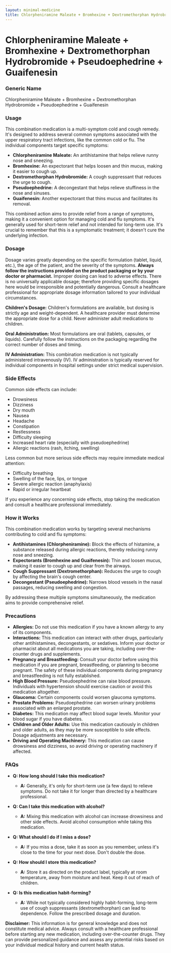 ```yaml
---
layout: minimal-medicine
title: Chlorpheniramine Maleate + Bromhexine + Dextromethorphan Hydrobromide + Pseudoephedrine + Guaifenesin
---
```


# Chlorpheniramine Maleate + Bromhexine + Dextromethorphan Hydrobromide + Pseudoephedrine + Guaifenesin
### Generic Name
Chlorpheniramine Maleate + Bromhexine + Dextromethorphan Hydrobromide + Pseudoephedrine + Guaifenesin


### Usage

This combination medication is a multi-symptom cold and cough remedy. It's designed to address several common symptoms associated with the upper respiratory tract infections, like the common cold or flu.  The individual components target specific symptoms:

* **Chlorpheniramine Maleate:** An antihistamine that helps relieve runny nose and sneezing.
* **Bromhexine:** An expectorant that helps loosen and thin mucus, making it easier to cough up.
* **Dextromethorphan Hydrobromide:** A cough suppressant that reduces the urge to cough.
* **Pseudoephedrine:** A decongestant that helps relieve stuffiness in the nose and sinuses.
* **Guaifenesin:** Another expectorant that thins mucus and facilitates its removal.


This combined action aims to provide relief from a range of symptoms, making it a convenient option for managing cold and flu symptoms.  It's generally used for short-term relief and not intended for long-term use.  It's crucial to remember that this is a symptomatic treatment; it doesn't cure the underlying infection.


### Dosage

Dosage varies greatly depending on the specific formulation (tablet, liquid, etc.), the age of the patient, and the severity of the symptoms. **Always follow the instructions provided on the product packaging or by your doctor or pharmacist.**  Improper dosing can lead to adverse effects.  There is no universally applicable dosage; therefore providing specific dosages here would be irresponsible and potentially dangerous. Consult a healthcare professional for appropriate dosage information tailored to your individual circumstances.  


**Children's Dosage:**  Children's formulations are available, but dosing is strictly age and weight-dependent. A healthcare provider must determine the appropriate dose for a child. Never administer adult medications to children.

**Oral Administration:**  Most formulations are oral (tablets, capsules, or liquids). Carefully follow the instructions on the packaging regarding the correct number of doses and timing.

**IV Administration:** This combination medication is not typically administered intravenously (IV). IV administration is typically reserved for individual components in hospital settings under strict medical supervision.


### Side Effects

Common side effects can include:

* Drowsiness
* Dizziness
* Dry mouth
* Nausea
* Headache
* Constipation
* Restlessness
* Difficulty sleeping
* Increased heart rate (especially with pseudoephedrine)
* Allergic reactions (rash, itching, swelling)


Less common but more serious side effects may require immediate medical attention:

* Difficulty breathing
* Swelling of the face, lips, or tongue
* Severe allergic reaction (anaphylaxis)
* Rapid or irregular heartbeat


If you experience any concerning side effects, stop taking the medication and consult a healthcare professional immediately.


### How it Works

This combination medication works by targeting several mechanisms contributing to cold and flu symptoms:

* **Antihistamines (Chlorpheniramine):** Block the effects of histamine, a substance released during allergic reactions, thereby reducing runny nose and sneezing.
* **Expectorants (Bromhexine and Guaifenesin):** Thin and loosen mucus, making it easier to cough up and clear from the airways.
* **Cough Suppressant (Dextromethorphan):** Reduces the urge to cough by affecting the brain's cough center.
* **Decongestant (Pseudoephedrine):** Narrows blood vessels in the nasal passages, reducing swelling and congestion.


By addressing these multiple symptoms simultaneously, the medication aims to provide comprehensive relief.


### Precautions

* **Allergies:**  Do not use this medication if you have a known allergy to any of its components.
* **Interactions:** This medication can interact with other drugs, particularly other antihistamines, decongestants, or sedatives. Inform your doctor or pharmacist about all medications you are taking, including over-the-counter drugs and supplements.
* **Pregnancy and Breastfeeding:** Consult your doctor before using this medication if you are pregnant, breastfeeding, or planning to become pregnant.  The safety of these individual components during pregnancy and breastfeeding is not fully established.
* **High Blood Pressure:**  Pseudoephedrine can raise blood pressure. Individuals with hypertension should exercise caution or avoid this medication altogether.
* **Glaucoma:**  Certain components could worsen glaucoma symptoms.
* **Prostate Problems:**  Pseudoephedrine can worsen urinary problems associated with an enlarged prostate.
* **Diabetes:**  This medication may affect blood sugar levels.  Monitor your blood sugar if you have diabetes.
* **Children and Older Adults:**  Use this medication cautiously in children and older adults, as they may be more susceptible to side effects.  Dosage adjustments are necessary.
* **Driving and Operating Machinery:** This medication can cause drowsiness and dizziness, so avoid driving or operating machinery if affected.


### FAQs

* **Q: How long should I take this medication?**
    * **A:** Generally, it's only for short-term use (a few days) to relieve symptoms.  Do not take it for longer than directed by a healthcare professional.

* **Q: Can I take this medication with alcohol?**
    * **A:**  Mixing this medication with alcohol can increase drowsiness and other side effects. Avoid alcohol consumption while taking this medication.

* **Q: What should I do if I miss a dose?**
    * **A:** If you miss a dose, take it as soon as you remember, unless it's close to the time for your next dose. Don't double the dose.

* **Q: How should I store this medication?**
    * **A:** Store it as directed on the product label, typically at room temperature, away from moisture and heat. Keep it out of reach of children.

* **Q: Is this medication habit-forming?**
    * **A:**  While not typically considered highly habit-forming, long-term use of cough suppressants (dextromethorphan) can lead to dependence. Follow the prescribed dosage and duration.


**Disclaimer:** This information is for general knowledge and does not constitute medical advice.  Always consult with a healthcare professional before starting any new medication, including over-the-counter drugs.  They can provide personalized guidance and assess any potential risks based on your individual medical history and current health status.
